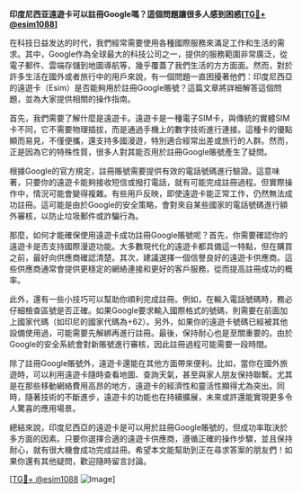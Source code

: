 **印度尼西亚遠遊卡可以註冊Google嗎？這個問題讓很多人感到困惑[[TG💪+ @esim1088](https://t.me/s/esim1088)]**

在科技日益发达的时代，我們經常需要使用各種國際服務來滿足工作和生活的需求。其中，Google作為全球最大的科技公司之一，提供的服務範圍非常廣泛，從電子郵件、雲端存儲到地圖導航等，幾乎覆蓋了我們生活的方方面面。然而，對於許多生活在國外或者旅行中的用戶來說，有一個問題一直困擾著他們：印度尼西亞的遠遊卡（Esim）是否能夠用於註冊Google賬號？這篇文章將詳細解答這個問題，並為大家提供相關的操作指南。

首先，我們需要了解什麼是遠遊卡。遠遊卡是一種電子SIM卡，與傳統的實體SIM卡不同，它不需要物理插拔，而是通過手機上的數字技術進行連接。這種卡的優點顯而易見，不僅便攜，還支持多國漫遊，特別適合經常出差或旅行的人群。然而，正是因為它的特殊性質，很多人對其能否用於註冊Google賬號產生了疑問。

根據Google的官方規定，註冊賬號需要提供有效的電話號碼進行驗證。這意味著，只要你的遠遊卡能夠接收短信或撥打電話，就有可能完成註冊過程。但實際操作中，情況可能會變得複雜。有些用戶反映，即使遠遊卡能正常工作，仍然無法成功註冊。這可能是由於Google的安全策略，會對來自某些國家的電話號碼進行額外審核，以防止垃圾郵件或詐騙行為。

那麼，如何才能確保使用遠遊卡成功註冊Google賬號呢？首先，你需要確認你的遠遊卡是否支持國際漫遊功能。大多數現代化的遠遊卡都具備這一特點，但在購買之前，最好向供應商確認清楚。其次，建議選擇一個信譽良好的遠遊卡供應商。這些供應商通常會提供更穩定的網絡連接和更好的客戶服務，從而提高註冊成功的概率。

此外，還有一些小技巧可以幫助你順利完成註冊。例如，在輸入電話號碼時，務必仔細檢查區號是否正確。如果Google要求輸入國際格式的號碼，則需要在前面加上國家代碼（如印尼的國家代碼為+62）。另外，如果你的遠遊卡號碼已經被其他設備使用過，可能需要先解綁再進行註冊。最後，保持耐心也是至關重要的。由於Google的安全系統會對新賬號進行審核，因此註冊過程可能需要一段時間。

除了註冊Google賬號外，遠遊卡還能在其他方面帶來便利。比如，當你在國外旅遊時，可以利用遠遊卡隨時查看地圖、查詢天氣，甚至與家人朋友保持聯繫。尤其是在那些移動網絡費用高昂的地方，遠遊卡的經濟性和靈活性顯得尤為突出。同時，隨著技術的不斷進步，遠遊卡的功能也在持續擴展，未來或許還能實現更多令人驚喜的應用場景。

總結來說，印度尼西亞的遠遊卡是可以用於註冊Google賬號的，但成功率取決於多方面的因素。只要你選擇合適的遠遊卡供應商，遵循正確的操作步驟，並且保持耐心，就有很大機會成功完成註冊。希望本文能幫助到正在尋求答案的朋友們！如果你還有其他疑問，歡迎隨時留言討論。

[[TG💪+ @esim1088](https://t.me/s/esim1088) ![Image](https://i.postimg.cc/4NQfJmqS/Snipaste-2025-05-13-00-14-12.png)]